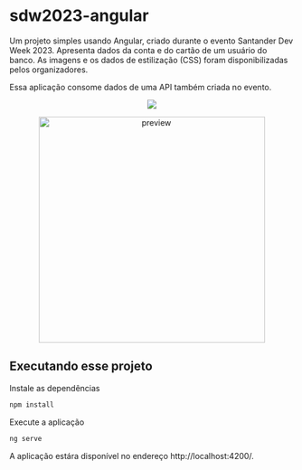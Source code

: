 # sdw2023-angular
Um projeto simples usando Angular, criado durante o evento Santander Dev Week 2023.
Apresenta dados da conta e do cartão de um usuário do banco.
As imagens e os dados de estilização (CSS) foram disponibilizadas pelos organizadores.

Essa aplicação consome dados de uma API também criada no evento. 

<div align="center">
  <p align="center">
    <img src="https://img.shields.io/badge/Code%20With-Angular%2016-E31918?logo=angular" />
  </p>
	<div align="center">
	  	<a href="#">
	      <img src=".github/assets/preview.png" width="400" alt="preview" />
	  	</a>
	</div>
</div>

## Executando esse projeto

Instale as dependências
```bash
npm install
```

Execute a aplicação
```bash
ng serve
```

A aplicação estára disponível no endereço http://localhost:4200/.
